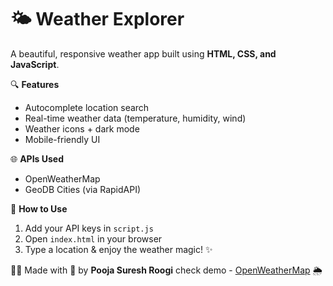 # 🌤 Weather Explorer

A beautiful, responsive weather app built using **HTML, CSS, and JavaScript**.

🔍 **Features**  
- Autocomplete location search  
- Real-time weather data (temperature, humidity, wind)  
- Weather icons + dark mode  
- Mobile-friendly UI

🌐 **APIs Used**  
- OpenWeatherMap  
- GeoDB Cities (via RapidAPI)

🚀 **How to Use**  
1. Add your API keys in `script.js`  
2. Open `index.html` in your browser  
3. Type a location & enjoy the weather magic! ✨

👩‍💻 Made with 💛 by **Pooja Suresh Roogi**
check demo  - [OpenWeatherMap](http://127.0.0.1:5501/index.html) 🌦️
